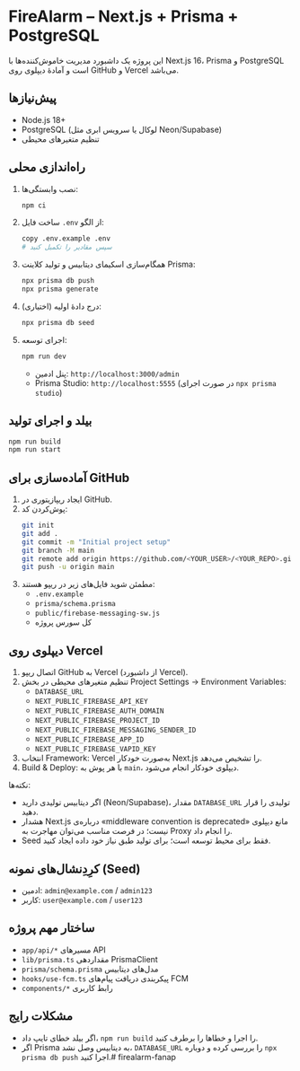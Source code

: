 # FireAlarm – Next.js + Prisma + PostgreSQL

این پروژه یک داشبورد مدیریت خاموش‌کننده‌ها با Next.js 16، Prisma و PostgreSQL است و آمادهٔ دیپلوی روی GitHub و Vercel می‌باشد.

## پیش‌نیازها
- Node.js 18+
- PostgreSQL (لوکال یا سرویس ابری مثل Neon/Supabase)
- تنظیم متغیرهای محیطی

## راه‌اندازی محلی
1. نصب وابستگی‌ها:
   ```bash
   npm ci
   ```
2. ساخت فایل `.env` از الگو:
   ```bash
   copy .env.example .env
   # سپس مقادیر را تکمیل کنید
   ```
3. همگام‌سازی اسکیمای دیتابیس و تولید کلاینت Prisma:
   ```bash
   npx prisma db push
   npx prisma generate
   ```
4. (اختیاری) درج دادهٔ اولیه:
   ```bash
   npx prisma db seed
   ```
5. اجرای توسعه:
   ```bash
   npm run dev
   ```
   - پنل ادمین: `http://localhost:3000/admin`
   - Prisma Studio: `http://localhost:5555` (در صورت اجرای `npx prisma studio`)

## بیلد و اجرای تولید
```bash
npm run build
npm run start
```

## آماده‌سازی برای GitHub
1. ایجاد ریپازیتوری در GitHub.
2. پوش‌کردن کد:
   ```bash
   git init
   git add .
   git commit -m "Initial project setup"
   git branch -M main
   git remote add origin https://github.com/<YOUR_USER>/<YOUR_REPO>.git
   git push -u origin main
   ```
3. مطمئن شوید فایل‌های زیر در ریپو هستند:
   - `.env.example`
   - `prisma/schema.prisma`
   - `public/firebase-messaging-sw.js`
   - کل سورس پروژه

## دیپلوی روی Vercel
1. اتصال ریپو GitHub به Vercel (از داشبورد Vercel).
2. تنظیم متغیرهای محیطی در بخش Project Settings → Environment Variables:
   - `DATABASE_URL`
   - `NEXT_PUBLIC_FIREBASE_API_KEY`
   - `NEXT_PUBLIC_FIREBASE_AUTH_DOMAIN`
   - `NEXT_PUBLIC_FIREBASE_PROJECT_ID`
   - `NEXT_PUBLIC_FIREBASE_MESSAGING_SENDER_ID`
   - `NEXT_PUBLIC_FIREBASE_APP_ID`
   - `NEXT_PUBLIC_FIREBASE_VAPID_KEY`
3. انتخاب Framework: Vercel به‌صورت خودکار Next.js را تشخیص می‌دهد.
4. Build & Deploy: با هر پوش به `main`، دیپلوی خودکار انجام می‌شود.

نکته‌ها:
- اگر دیتابیس تولیدی دارید (Neon/Supabase)، مقدار `DATABASE_URL` تولیدی را قرار دهید.
- هشدار Next.js درباره‌ی «middleware convention is deprecated» مانع دیپلوی نیست؛ در فرصت مناسب می‌توان مهاجرت به Proxy را انجام داد.
- Seed فقط برای محیط توسعه است؛ برای تولید طبق نیاز خود داده ایجاد کنید.

## کرِدِنشال‌های نمونه (Seed)
- ادمین: `admin@example.com` / `admin123`
- کاربر: `user@example.com` / `user123`

## ساختار مهم پروژه
- `app/api/*` مسیرهای API
- `lib/prisma.ts` مقداردهی PrismaClient
- `prisma/schema.prisma` مدل‌های دیتابیس
- `hooks/use-fcm.ts` پیکربندی دریافت پیام‌های FCM
- `components/*` رابط کاربری

## مشکلات رایج
- اگر بیلد خطای تایپ داد، `npm run build` را اجرا و خطاها را برطرف کنید.
- اگر Prisma به دیتابیس وصل نشد، `DATABASE_URL` را بررسی کرده و دوباره `npx prisma db push` اجرا کنید.#   f i r e a l a r m - f a n a p  
 